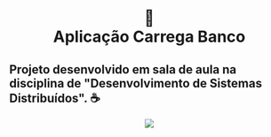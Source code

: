 <h1 align="center">
📄<br>Aplicação Carrega Banco
</h1>

Projeto desenvolvido em sala de aula na disciplina de "Desenvolvimento de Sistemas Distribuídos". ☕
--
<p align="center" width="100%">
    <a href="https://www.ifms.edu.br/campi/campus-corumba/cursos/graduacao/analise-e-desenvolvimento-de-sistemas"> <img src="https://user-images.githubusercontent.com/38086013/225340475-da5d1279-be4d-43b6-9f12-c698198f300a.png"> </a>
</p>
